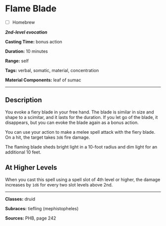 # Flame Blade

- [ ] Homebrew

***2nd-level evocation***

**Casting Time:** bonus action

**Duration:** 10 minutes

**Range:** self

**Tags:** verbal, somatic, material, concentration

**Material Components:** leaf of sumac

---

## Description
You evoke a fiery blade in your free hand.
The blade is similar in size and shape to a scimitar, and it lasts for the duration.
If you let go of the blade, it disappears, but you can evoke the blade again as a bonus action.

You can use your action to make a melee spell attack with the fiery blade.
On a hit, the target takes `3d6` fire damage.

The flaming blade sheds bright light in a 10-foot radius and dim light for an additional 10 feet.

## At Higher Levels
When you cast this spell using a spell slot of 4th level or higher, the damage increases by `1d6` for every two slot levels above 2nd.

---

**Classes:** druid

**Subraces:** tiefling (mephistopheles)

**Sources:** PHB, page 242
